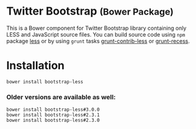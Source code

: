 Twitter Bootstrap <small>(Bower Package)</small>
=================

This is a Bower component for Twitter Bootstrap library containing only LESS and JavaScript source files. You can build source code using `npm` package [less](https://npmjs.org/package/less) or by using `grunt` tasks [grunt-contrib-less](https://npmjs.org/package/grunt-contrib-less) or [grunt-recess](https://npmjs.org/package/grunt-recess).

# Installation

`bower install bootstrap-less`


### Older versions are available as well:

```
bower install bootstrap-less#3.0.0
bower install bootstrap-less#2.3.1
bower install bootstrap-less#2.3.0
```
